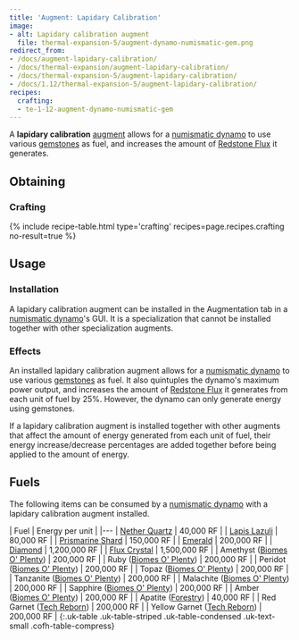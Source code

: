 ```yaml
---
title: 'Augment: Lapidary Calibration'
image:
- alt: Lapidary calibration augment
  file: thermal-expansion-5/augment-dynamo-numismatic-gem.png
redirect_from:
- /docs/augment-lapidary-calibration/
- /docs/thermal-expansion/augment-lapidary-calibration/
- /docs/thermal-expansion-5/augment-lapidary-calibration/
- /docs/1.12/thermal-expansion-5/augment-lapidary-calibration/
recipes:
  crafting:
  - te-1-12-augment-dynamo-numismatic-gem
---
```


A **lapidary calibration** [augment](../augments/) allows for a [numismatic
dynamo](../numismatic-dynamo/) to use various [gemstones](#fuels) as fuel,
and increases the amount of [Redstone Flux](/docs/redstone-flux/) it generates.


Obtaining
---------

### Crafting
{% include recipe-table.html type='crafting' recipes=page.recipes.crafting no-result=true %}


Usage
-----

### Installation
A lapidary calibration augment can be installed in the Augmentation tab in a
[numismatic dynamo](../numismatic-dynamo/)'s GUI. It is a specialization that
cannot be installed together with other specialization augments.

### Effects
An installed lapidary calibration augment allows for a [numismatic
dynamo](../numismatic-dynamo/) to use various [gemstones](#fuels) as fuel. It
also quintuples the dynamo's maximum power output, and increases the amount of
[Redstone Flux](/docs/redstone-flux/) it generates from each unit of fuel by
25%. However, the dynamo can only generate energy using gemstones.

If a lapidary calibration augment is installed together with other augments that
affect the amount of energy generated from each unit of fuel, their energy
increase/decrease percentages are added together before being applied to the
amount of energy.


Fuels
-----

The following items can be consumed by a [numismatic
dynamo](../numismatic-dynamo/) with a lapidary calibration augment installed.

| Fuel | Energy per unit |
|---
| [Nether Quartz](https://minecraft.wiki/w/Nether_Quartz) | 40,000 RF |
| [Lapis Lazuli](https://minecraft.wiki/w/Lapis_Lazuli) | 80,000 RF |
| [Prismarine Shard](https://minecraft.wiki/w/Prismarine_Shard) | 150,000 RF |
| [Emerald](https://minecraft.wiki/w/Emerald) | 200,000 RF |
| [Diamond](https://minecraft.wiki/w/Diamond) | 1,200,000 RF |
| [Flux Crystal](../../redstone-arsenal/flux-crystal/) | 1,500,000 RF |
| Amethyst ([Biomes O' Plenty](https://minecraft.curseforge.com/projects/biomes-o-plenty)) | 200,000 RF |
| Ruby ([Biomes O' Plenty](https://minecraft.curseforge.com/projects/biomes-o-plenty)) | 200,000 RF |
| Peridot ([Biomes O' Plenty](https://minecraft.curseforge.com/projects/biomes-o-plenty)) | 200,000 RF |
| Topaz ([Biomes O' Plenty](https://minecraft.curseforge.com/projects/biomes-o-plenty)) | 200,000 RF |
| Tanzanite ([Biomes O' Plenty](https://minecraft.curseforge.com/projects/biomes-o-plenty)) | 200,000 RF |
| Malachite ([Biomes O' Plenty](https://minecraft.curseforge.com/projects/biomes-o-plenty)) | 200,000 RF |
| Sapphire ([Biomes O' Plenty](https://minecraft.curseforge.com/projects/biomes-o-plenty)) | 200,000 RF |
| Amber ([Biomes O' Plenty](https://minecraft.curseforge.com/projects/biomes-o-plenty)) | 200,000 RF |
| Apatite ([Forestry](https://forestryforminecraft.info/)) | 40,000 RF |
| Red Garnet ([Tech Reborn](https://minecraft.curseforge.com/projects/techreborn)) | 200,000 RF |
| Yellow Garnet ([Tech Reborn](https://minecraft.curseforge.com/projects/techreborn)) | 200,000 RF |
{:.uk-table .uk-table-striped .uk-table-condensed .uk-text-small .cofh-table-compress}
